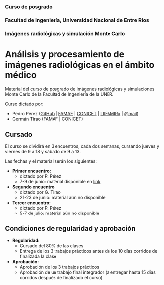 ### Curso de posgrado
### Facultad de Ingeniería, Universidad Nacional de Entre Ríos
### Imágenes radiológicas y simulación Monte Carlo

#  Análisis y procesamiento de imágenes radiológicas en el ámbito médico

Material del curso de posgrado de imágenes radiológicas y simulaciones Monte Carlo de la Facultad de Ingeniería de la UNER.

Curso dictado por:

* Pedro Pérez ([GitHub](https://github.com/pap84) | [FAMAF](http://www.famaf.unc.edu.ar/~pperez1/) | [CONICET](http://www.conicet.gov.ar/new_scp/detalle.php?id=43113&datos_academicos=yes) | [LIIFAMIRx](http://liifamirx.famaf.unc.edu.ar/members/perez/) | [@mail](mailto:pedro.perez@unc.edu.ar))
* Germán Tirao (FAMAF | CONICET)

## Cursado

El curso se dividirá en 3 encuentros, cada dos semanas, cursando jueves y viernes de 9 a 18 y sábado de 9 a 13.

Las fechas y el material serán los siguientes:

* **Primer encuentro:**
  - dictado por P. Pérez
  - 7-9 de junio: material disponible en [link](https://github.com/pap84/cim-fiuner-2018/tree/master/1encuentro)
* **Segundo encuentro:**
  - dictado por G. Tirao
  - 21-23 de junio: material aún no disponible
* **Tercer encuentro:**
  - dictado por P. Pérez
  - 5-7 de julio: material aún no disponible

## Condiciones de regularidad y aprobación

* **Regularidad:**
  - Cursado del 80% de las clases
  - Entrega de los 3 trabajos prácticos antes de los 10 días corridos de finalizada la clase
* **Aprobación:**
  - Aprobación de los 3 trabajos prácticos
  - Aprobación de un trabajo final integrador (a entregar hasta 15 días corridos después de finalizado el curso)
